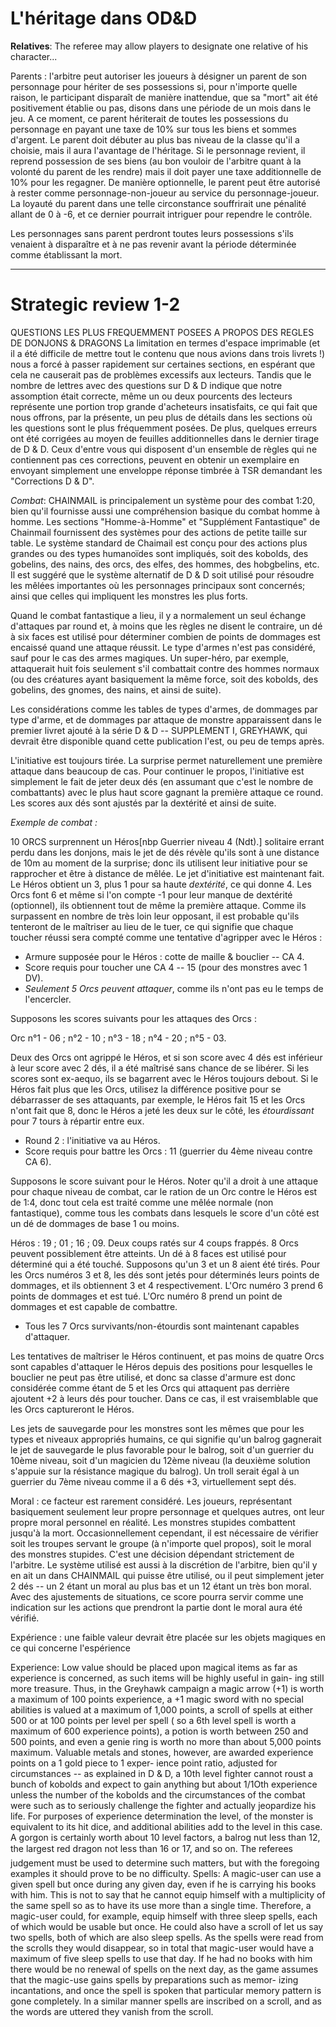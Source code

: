 # L'héritage dans OD&D

**Relatives**: The referee may allow players to designate one relative of his character...

Parents : l'arbitre peut autoriser les joueurs à désigner un parent de son personnage pour hériter de ses possessions si, pour n'importe quelle raison, le participant disparaît de manière inattendue, que sa "mort" ait été positivement établie ou pas, disons dans une période de un mois dans le jeu. A ce moment, ce parent hériterait de toutes les possessions du personnage en payant une taxe de 10% sur tous les biens et sommes d'argent. Le parent doit débuter au plus bas niveau de la classe qu'il a choisie, mais il aura l'avantage de l'héritage. Si le personnage revient, il reprend possession de ses biens (au bon vouloir de l'arbitre quant à la volonté du parent de les rendre) mais il doit payer une taxe additionnelle de 10% pour les regagner. De manière optionnelle, le parent peut être autorisé à rester comme personnage-non-joueur au service du personnage-joueur. La loyauté du parent dans une telle circonstance souffrirait une pénalité allant de 0 à -6, et ce dernier pourrait intriguer pour rependre le contrôle.

Les personnages sans parent perdront toutes leurs possessions s'ils venaient à disparaître et à ne pas revenir avant la période déterminée comme établissant la mort.

--------------------------------------------------------------------------

# Strategic review 1-2

QUESTIONS LES PLUS FREQUEMMENT POSEES A PROPOS DES REGLES DE DONJONS & DRAGONS
La limitation en termes d'espace imprimable (et il a été difficile de mettre tout le contenu que nous avions dans trois livrets !) nous a forcé à passer rapidement sur certaines sections, en espérant que cela ne causerait pas de problèmes excessifs aux lecteurs. Tandis que le nombre de lettres avec des questions sur D & D indique que notre assomption était correcte, même un ou deux pourcents des lecteurs représente une portion trop grande d'acheteurs insatisfaits, ce qui fait que nous offrons, par la présente, un peu plus de détails dans les sections où les questions sont le plus fréquemment posées. De plus, quelques erreurs ont été corrigées au moyen de feuilles additionnelles dans le dernier tirage de D & D. Ceux d'entre vous qui disposent d'un ensemble de règles qui ne contiennent pas ces corrections, peuvent en obtenir un exemplaire en envoyant simplement une enveloppe réponse timbrée à TSR demandant les "Corrections D & D".

_Combat_: CHAINMAIL is principalement un système pour des combat 1:20, bien qu'il fournisse aussi une compréhension basique du combat homme à homme. Les sections "Homme-à-Homme" et "Supplément Fantastique" de Chainmail fournissent des systèmes pour des actions de petite taille sur table. Le système standard de Chaimail est conçu pour des actions plus grandes ou des types humanoïdes sont impliqués, soit des kobolds, des gobelins, des nains, des orcs, des elfes, des hommes, des hobgbelins, etc. Il est suggéré que le système alternatif de D & D soit utilisé pour résoudre les mêlées importantes où les personnages principaux sont concernés; ainsi que celles qui impliquent les monstres les plus forts.

Quand le combat fantastique a lieu, il y a normalement un seul échange d'attaques par round et, à moins que les règles ne disent le contraire, un dé à six faces est utilisé pour déterminer combien de points de dommages est encaissé quand une attaque réussit. Le type d'armes n'est pas considéré, sauf pour le cas des armes magiques. Un super-héro, par exemple, attaquerait huit fois seulement s'il combattait contre des hommes normaux (ou des créatures ayant basiquement la même force, soit des kobolds, des gobelins, des gnomes, des nains, et ainsi de suite).

Les considérations comme les tables de types d'armes, de dommages par type d'arme, et de dommages par attaque de monstre apparaissent dans le premier livret ajouté à la série D & D -- SUPPLEMENT I, GREYHAWK, qui devrait être disponible quand cette publication l'est, ou peu de temps après.

L'initiative est toujours tirée. La surprise permet naturellement une première attaque dans beaucoup de cas. Pour continuer le propos, l'initiative est simplement le fait de jeter deux dés (en assumant que c'est le nombre de combattants) avec le plus haut score gagnant la première attaque ce round. Les scores aux dés sont ajustés par la dextérité et ainsi de suite.

_Exemple de combat :_

10 ORCS surprennent un Héros[nbp Guerrier niveau 4 (Ndt).] solitaire errant perdu dans les donjons, mais le jet de dés révèle qu'ils sont à une distance de 10m au moment de la surprise; donc ils utilisent leur initiative pour se rapprocher et être à distance de mêlée. Le jet d'initiative est maintenant fait. Le Héros obtient un 3, plus 1 pour sa haute _dextérité_, ce qui donne 4. Les Orcs font 6 et même si l'on compte -1 pour leur manque de dextérité (optionnel), ils obtiennent tout de même la première attaque. Comme ils surpassent en nombre de très loin leur opposant, il est probable qu'ils tenteront de le maîtriser au lieu de le tuer, ce qui signifie que chaque toucher réussi sera compté comme une tentative d'agripper  avec le Héros :

* Armure supposée pour le Héros : cotte de maille & bouclier -- CA 4.
* Score requis pour toucher une CA 4 -- 15 (pour des monstres avec 1 DV).
* _Seulement 5 Orcs peuvent attaquer_, comme ils n'ont pas eu le temps de l'encercler.

Supposons les scores suivants pour les attaques des Orcs :

Orc n°1 - 06 ; n°2 - 10 ; n°3 - 18 ; n°4 - 20 ; n°5 - 03.

Deux des Orcs ont agrippé le Héros, et si son score avec 4 dés est inférieur à leur score avec 2 dés, il a été maîtrisé sans chance de se libérer. Si les scores sont ex-aequo, ils se bagarrent avec le Héros toujours debout. Si le Héros fait plus que les Orcs, utilisez la différence positive pour se débarrasser de ses attaquants, par exemple, le Héros fait 15 et les Orcs n'ont fait que 8, donc le Héros a jeté les deux sur le côté, les _étourdissant_ pour 7 tours à répartir entre eux.

* Round 2 : l'initiative va au Héros.
* Score requis pour battre les Orcs : 11 (guerrier du 4ème niveau contre CA 6).

Supposons le score suivant pour le Héros. Noter qu'il a droit à une attaque pour chaque niveau de combat, car le ration de un Orc contre le Héros est de 1:4, donc tout cela est traité comme une mêlée normale (non fantastique), comme tous les combats dans lesquels le score d'un côté est un dé de dommages de base 1 ou moins.

Héros : 19 ; 01 ; 16 ; 09. Deux coups ratés sur 4 coups frappés. 8 Orcs peuvent possiblement être atteints. Un dé à 8 faces est utilisé pour déterminé qui a été touché. Supposons qu'un 3 et un 8 aient été tirés. Pour les Orcs numéros 3 et 8, les dés sont jetés pour déterminés leurs points de dommages, et ils obtiennent 3 et 4 respectivement. L'Orc numéro 3 prend 6 points de dommages et est tué. L'Orc numéro 8 prend un point de dommages et est capable de combattre.

* Tous les 7 Orcs survivants/non-étourdis sont maintenant capables d'attaquer.

Les tentatives de maîtriser le Héros continuent, et pas moins de quatre Orcs sont capables d'attaquer le Héros depuis des positions pour lesquelles le bouclier ne peut pas être utilisé, et donc sa classe d'armure est donc considérée comme étant de 5 et les Orcs qui attaquent pas derrière ajoutent +2 à leurs dés pour toucher. Dans ce cas, il est vraisemblable que les Orcs captureront le Héros.

Les jets de sauvegarde pour les monstres sont les mêmes que pour les types et niveaux appropriés humains, ce qui signifie qu'un balrog gagnerait le jet de sauvegarde le plus favorable pour le balrog, soit d'un guerrier du 10ème niveau, soit d'un magicien du 12ème niveau (la deuxième solution s'appuie sur la résistance magique du balrog). Un troll serait égal à un guerrier du 7ème niveau comme il a 6 dés +3, virtuellement sept dés.

Moral : ce facteur est rarement considéré. Les joueurs, représentant basiquement seulement leur propre personnage et quelques autres, ont leur propre moral personnel en réalité. Les monstres stupides combattent jusqu'à la mort. Occasionnellement cependant, il est nécessaire de vérifier soit les troupes servant le groupe (à n'importe quel propos), soit le moral des monstres stupides. C'est une décision dépendant strictement de l'arbitre. Le système utilisé est aussi à la discrétion de l'arbitre, bien qu'il y en ait un dans CHAINMAIL qui puisse être utilisé, ou il peut simplement jeter 2 dés -- un 2 étant un moral au plus bas et un 12 étant un très bon moral. Avec des ajustements de situations, ce score pourra servir comme une indication sur les actions que prendront la partie dont le moral aura été vérifié.

Expérience : une faible valeur devrait être placée sur les objets magiques en ce qui concerne l'espérience


Experience: Low value should be placed upon magical items as far
as experience is concerned, as such items will be highly useful in gain-
ing stilI more treasure. Thus, in the Greyhawk campaign a magic arrow
(+1) is worth a maximum of 100 points experience, a +1 magic sword
with no special abilities is valued at a maximum of 1,000 points, a
scroll of spells at either 500 or at 100 points per level per spell ( so a
6th level spell is worth a maximum of 600 experience points), a potion
is worth between 250 and 500 points, and even a genie ring is worth no
more than about 5,000 points maximum. Valuable metals and stones,
however, are awarded experience points on a 1 gold piece to 1 exper-
ience point ratio, adjusted for circumstances -- as explained in D & D,
a 10th level fighter cannot roust a bunch of kobolds and expect to gain
anything but about 1/1Oth experience unless the number of the kobolds
and the circumstances of the combat were such as to seriously challenge
the fighter and actually jeopardize his life. For purposes of experience
determination the level, of the monster is equivalent to its hit dice, and
additional abilities add to the level in this case. A gorgon is certainly
worth about 10 level factors, a balrog nut less than 12, the largest red
dragon not less than 16 or 17, and so on. The referees judgement must
be used to determine such matters, but with the foregoing examples it
should prove to be no difficulty.
Spells: A magic-user can use a given spell but once during any
given day, even if he is carrying his books with him. This is not to say
that he cannot equip himself with a multiplicity of the same spell so as
to have its use more than a single time. Therefore, a magic-user could,
for example, equip himself with three sleep spells, each of which would
be usable but once. He could also have a scroll of let us say two spells,
both of which are also sleep spells. As the spelIs were read from the
scrolls they would disappear, so in total that magic-user would have a
maximum of five sleep spells to use that day. If he had no books with
him there would be no renewal of spells on the next day, as the game
assumes that the magic-use gains spells by preparations such as memor-
izing incantations, and once the spell is spoken that particular memory
pattern is gone completely. ln a similar manner spells are inscribed on
a scroll, and as the words are uttered they vanish from the scroll.
